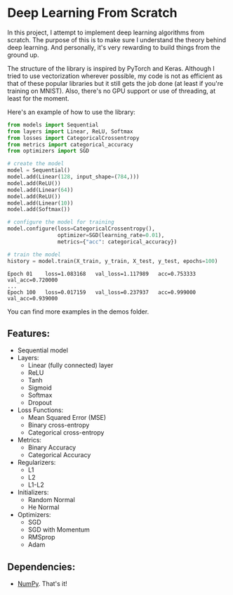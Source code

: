 # Deep Learning From Scratch
In this project, I attempt to implement deep learning algorithms from scratch. The
purpose of this is to make sure I understand the theory behind deep learning. And
personally, it's very rewarding to build things from the ground up.

The structure of the library is inspired by PyTorch and Keras. Although I tried to use
vectorization wherever possible, my code is not as efficient as that of these popular
libraries but it still gets the job done (at least if you're training on MNIST). Also,
there's no GPU support or use of threading, at least for the moment.

Here's an example of how to use the library:

```python
from models import Sequential
from layers import Linear, ReLU, Softmax
from losses import CategoricalCrossentropy
from metrics import categorical_accuracy
from optimizers import SGD

# create the model
model = Sequential()
model.add(Linear(128, input_shape=(784,)))
model.add(ReLU())
model.add(Linear(64))
model.add(ReLU())
model.add(Linear(10))
model.add(Softmax())

# configure the model for training
model.configure(loss=CategoricalCrossentropy(),
                optimizer=SGD(learning_rate=0.01),
                metrics={"acc": categorical_accuracy})

# train the model
history = model.train(X_train, y_train, X_test, y_test, epochs=100)
```

```
Epoch 01	loss=1.083168	val_loss=1.117989	acc=0.753333	val_acc=0.720000
...
Epoch 100	loss=0.017159	val_loss=0.237937	acc=0.999000	val_acc=0.939000
```

You can find more examples in the demos folder.

## Features:
- Sequential model
- Layers:
  - Linear (fully connected) layer
  - ReLU
  - Tanh
  - Sigmoid
  - Softmax
  - Dropout
- Loss Functions:
  - Mean Squared Error (MSE)
  - Binary cross-entropy
  - Categorical cross-entropy
- Metrics:
  - Binary Accuracy
  - Categorical Accuracy
- Regularizers:
  - L1
  - L2
  - L1-L2
- Initializers:
  - Random Normal
  - He Normal
- Optimizers:
  - SGD
  - SGD with Momentum
  - RMSprop
  - Adam

## Dependencies:
- [NumPy](https://numpy.org/). That's it!